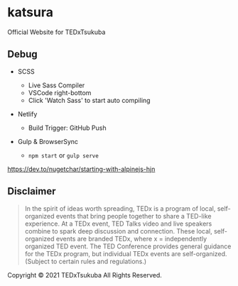 # katsura
Official Website for TEDxTsukuba


## Debug
- SCSS
  - Live Sass Compiler
  - VSCode right-bottom
  - Click 'Watch Sass' to start auto compiling
- Netlify
  - Build Trigger: GitHub Push

- Gulp & BrowserSync
  - `npm start` or `gulp serve`

https://dev.to/nugetchar/starting-with-alpinejs-hjn

## Disclaimer

> In the spirit of ideas worth spreading, TEDx is a program of local, self-organized events that bring people together to share a TED-like experience. At a TEDx event, TED Talks video and live speakers combine to spark deep discussion and connection. These local, self-organized events are branded TEDx, where x = independently organized TED event. The TED Conference provides general guidance for the TEDx program, but individual TEDx events are self-organized. (Subject to certain rules and regulations.) 

Copyright &copy; 2021 TEDxTsukuba All Rights Reserved. 